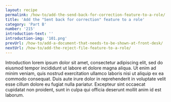 ```yaml
---
layout: recipe
permalink: /how-to/add-the-send-back-for-correction-feature-to-a-role/
title: 'Add the "Sent back for correction" feature to a role'
category: 'Part B'
number: '215'
introduction-text: ''
introduction-img: '101.png'
prevUrl: /how-to/add-a-document-that-needs-to-be-shown-at-front-desk/
nextUrl: /how-to/add-the-reject-file-feature-to-a-role/
---
```


Introduction lorem ipsum dolor sit amet, consectetur adipiscing elit, sed do eiusmod tempor incididunt ut labore et dolore magna aliqua. Ut enim ad minim veniam, quis nostrud exercitation ullamco laboris nisi ut aliquip ex ea commodo consequat. Duis aute irure dolor in reprehenderit in voluptate velit esse cillum dolore eu fugiat nulla pariatur. Excepteur sint occaecat cupidatat non proident, sunt in culpa qui officia deserunt mollit anim id est laborum.

